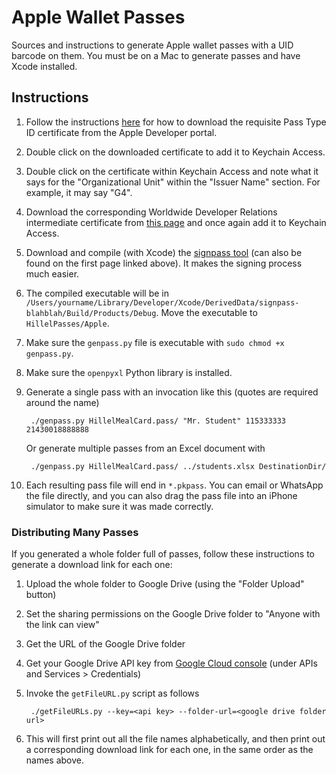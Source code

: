 # Apple Wallet Passes
Sources and instructions to generate Apple wallet passes with a UID barcode on them. You must be on a Mac to generate passes and have Xcode installed.

## Instructions
1. Follow the instructions [here](https://developer.apple.com/library/archive/documentation/UserExperience/Conceptual/PassKit_PG/YourFirst.html) for how to download the requisite Pass Type ID certificate from the Apple Developer portal.
1. Double click on the downloaded certificate to add it to Keychain Access.
1. Double click on the certificate within Keychain Access and note what it says for the "Organizational Unit" within the "Issuer Name" section. For example, it may say "G4".
1. Download the corresponding Worldwide Developer Relations intermediate certificate from [this page](https://www.apple.com/certificateauthority/) and once again add it to Keychain Access.
1. Download and compile (with Xcode) the [signpass tool](https://developer.apple.com/services-account/download?path=/iOS/Wallet_Support_Materials/WalletCompanionFiles.zip) (can also be found on the first page linked above). It makes the signing process much easier.
1. The compiled executable will be in `/Users/yourname/Library/Developer/Xcode/DerivedData/signpass-blahblah/Build/Products/Debug`. Move the executable to `HillelPasses/Apple`.
1. Make sure the `genpass.py` file is executable with `sudo chmod +x genpass.py`.
1. Make sure the `openpyxl` Python library is installed.
1. Generate a single pass with an invocation like this (quotes are required around the name)

        ./genpass.py HillelMealCard.pass/ "Mr. Student" 115333333 21430018888888
     
   Or generate multiple passes from an Excel document with 

        ./genpass.py HillelMealCard.pass/ ../students.xlsx DestinationDir/

1. Each resulting pass file will end in `*.pkpass`. You can email or WhatsApp the file directly, and you can also drag the pass file into an iPhone simulator to make sure it was made correctly.

### Distributing Many Passes
If you generated a whole folder full of passes, follow these instructions to generate a download link for each one:
1. Upload the whole folder to Google Drive (using the "Folder Upload" button)
1. Set the sharing permissions on the Google Drive folder to "Anyone with the link can view"
1. Get the URL of the Google Drive folder
1. Get your Google Drive API key from [Google Cloud console](https://console.cloud.google.com/apis/credentials) (under APIs and Services > Credentials)
1. Invoke the `getFileURL.py` script as follows

        ./getFileURLs.py --key=<api key> --folder-url=<google drive folder url>

1. This will first print out all the file names alphabetically, and then print out a corresponding download link for each one, in the same order as the names above.

